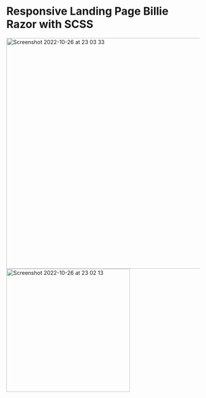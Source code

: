 # Responsive Landing Page Billie Razor with SCSS

<img width="603" alt="Screenshot 2022-10-26 at 23 03 33" src="https://user-images.githubusercontent.com/108741883/198127394-e7aa0fe2-eda4-49c3-a4f2-dc0a962912e4.png">
<img width="322" alt="Screenshot 2022-10-26 at 23 02 13" src="https://user-images.githubusercontent.com/108741883/198127407-46645724-d598-44a3-81e7-0c493953b2d3.png">
